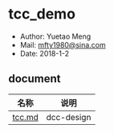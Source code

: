 # tcc_demo

- Author: Yuetao Meng
- Mail: mfty1980@sina.com
- Date: 2018-1-2


## document

名称        | 说明
------     | ---------
[tcc.md ](docs/tcc-design.md)  | dcc-design
